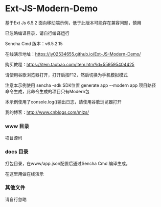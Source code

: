 ﻿# Ext-JS-Modern-Demo 
基于Ext Js 6.5.2 面向移动端示例，低于此版本可能存在兼容问题，慎用

已忽略编译目录，请自行编译运行

Sencha Cmd 版本：v6.5.2.15

在线演示地址：https://jy02534655.github.io/Ext-JS-Modern-Demo/

购买教程：https://item.taobao.com/item.htm?id=559595404425

请使用谷歌浏览器打开，打开后按F12，然后切换为手机模拟模式

注意本示例使用 sencha -sdk SDK位置 generate app --modern app 项目路径 命令生成，此命令生成的项目只有Modern包

本示例使用了console.log()输出日志，请使用谷歌浏览器打开

我的博客：http://www.cnblogs.com/mlzs/

### www 目录
项目源码
### docs 目录
打包目录，在www/app.json配置后通过Sencha Cmd 编译生成。

在这里用做在线演示
### 其他文件
请自行忽略
